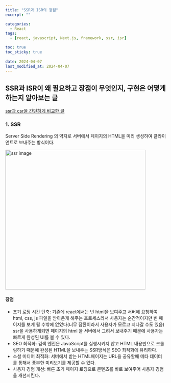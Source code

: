 ```yaml
---
title: "SSR과 ISR의 장점"
excerpt: ""

categories:
  - React
tags:
  - [react, javascript, Next.js, framework, ssr, isr]

toc: true
toc_sticky: true
 
date: 2024-04-07
last_modified_at: 2024-04-07
---
```


## SSR과 ISR이 왜 필요하고 장점이 무엇인지, 구현은 어떻게 하는지 알아보는 글
[ssr과 csr을 간단하게 비교한 글](https://sunmerrr.github.io/react/CSRvsSSR/)

### 1. SSR
Server Side Rendering 의 약자로 서버에서 페이지의 HTML을 미리 생성하여 클라이언트로 보내주는 방식이다.     

<img width="439" alt="ssr image" src="https://github.com/sunmerrr/sunmerrr.github.io/assets/65106740/28fa8536-d688-4631-9012-b4b1a44b45f3">    

#### 장점
- 초기 로딩 시간 단축: 기존에 react에서는 빈 html을 보여주고 서버에 요청하여 html, css, js 파일을 받아온게 해주는 프로세스라서 사용자는 순간적이지만 빈 페이지를 보게 될 수밖에 없었다(너무 잠깐이라서 사용자가 모르고 지나갈 수도 있음) ssr을 사용하게되면 페이지의 html 을 서버에서 그려서 보내주기 때문에 사용자는 빠르게 완성된 UI를 볼 수 있다.
- SEO 최적화: 검색 엔진은 JavaScript를 실행시키지 않고 HTML 내용만으로 크롤링하기 때문에 완성된 HTML을 보내주는 SSR방식은 SEO 최적화에 유리하다.
- 소셜 미디어 최적화: 서버에서 받는 HTML페이지는 URL을 공유할때 메타 데이터를 통해서 풍부한 미리보기를 제공할 수 있다.
- 사용자 경험 개선: 빠른 초기 페이지 로딩으로 콘텐츠를 바로 보여주어 사용자 경험을 개선시킨다.


